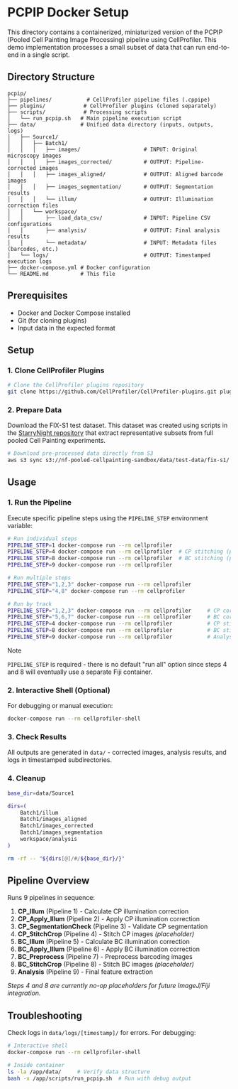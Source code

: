 # PCPIP Docker Setup

This directory contains a containerized, miniaturized version of the PCPIP (Pooled Cell Painting Image Processing) pipeline using CellProfiler. This demo implementation processes a small subset of data that can run end-to-end in a single script.

## Directory Structure

```
pcpip/
├── pipelines/           # CellProfiler pipeline files (.cppipe)
├── plugins/            # CellProfiler plugins (cloned separately)
├── scripts/            # Processing scripts
│   └── run_pcpip.sh   # Main pipeline execution script
├── data/              # Unified data directory (inputs, outputs, logs)
│   ├── Source1/
│   │   ├── Batch1/
│   │   │   ├── images/                    # INPUT: Original microscopy images
│   │   │   ├── images_corrected/          # OUTPUT: Pipeline-corrected images
│   │   │   ├── images_aligned/            # OUTPUT: Aligned barcode images
│   │   │   ├── images_segmentation/       # OUTPUT: Segmentation results
│   │   │   └── illum/                     # OUTPUT: Illumination correction files
│   │   └── workspace/
│   │       ├── load_data_csv/             # INPUT: Pipeline CSV configurations
│   │       ├── analysis/                  # OUTPUT: Final analysis results
│   │       └── metadata/                  # INPUT: Metadata files (barcodes, etc.)
│   └── logs/                              # OUTPUT: Timestamped execution logs
├── docker-compose.yml # Docker configuration
└── README.md          # This file
```

## Prerequisites

- Docker and Docker Compose installed
- Git (for cloning plugins)
- Input data in the expected format

## Setup

### 1. Clone CellProfiler Plugins

```bash
# Clone the CellProfiler plugins repository
git clone https://github.com/CellProfiler/CellProfiler-plugins.git plugins
```

### 2. Prepare Data

Download the FIX-S1 test dataset. This dataset was created using scripts in the [StarryNight repository](https://github.com/broadinstitute/starrynight/tree/main/starrynight/tests/fixtures/integration/utils) that extract representative subsets from full pooled Cell Painting experiments.

```bash
# Download pre-processed data directly from S3
aws s3 sync s3://nf-pooled-cellpainting-sandbox/data/test-data/fix-s1/ data/ --no-sign-request
```

## Usage

### 1. Run the Pipeline

Execute specific pipeline steps using the `PIPELINE_STEP` environment variable:

```bash
# Run individual steps
PIPELINE_STEP=1 docker-compose run --rm cellprofiler
PIPELINE_STEP=4 docker-compose run --rm cellprofiler  # CP stitching (placeholder)
PIPELINE_STEP=8 docker-compose run --rm cellprofiler  # BC stitching (placeholder)
PIPELINE_STEP=9 docker-compose run --rm cellprofiler

# Run multiple steps
PIPELINE_STEP="1,2,3" docker-compose run --rm cellprofiler
PIPELINE_STEP="4,8" docker-compose run --rm cellprofiler

# Run by track
PIPELINE_STEP="1,2,3" docker-compose run --rm cellprofiler     # CP core
PIPELINE_STEP="5,6,7" docker-compose run --rm cellprofiler     # BC core
PIPELINE_STEP=4 docker-compose run --rm cellprofiler           # CP stitching
PIPELINE_STEP=8 docker-compose run --rm cellprofiler           # BC stitching
PIPELINE_STEP=9 docker-compose run --rm cellprofiler           # Analysis
```

> [!NOTE]
> `PIPELINE_STEP` is required - there is no default "run all" option since steps 4 and 8 will eventually use a separate Fiji container.

### 2. Interactive Shell (Optional)

For debugging or manual execution:
```bash
docker-compose run --rm cellprofiler-shell
```

### 3. Check Results

All outputs are generated in `data/` - corrected images, analysis results, and logs in timestamped subdirectories.

### 4. Cleanup

```bash
base_dir=data/Source1

dirs=(
    Batch1/illum
    Batch1/images_aligned
    Batch1/images_corrected
    Batch1/images_segmentation
    workspace/analysis
)

rm -rf -- "${dirs[@]/#/${base_dir}/}"
```

## Pipeline Overview

Runs 9 pipelines in sequence:

1. **CP_Illum** (Pipeline 1) - Calculate CP illumination correction
2. **CP_Apply_Illum** (Pipeline 2) - Apply CP illumination correction
3. **CP_SegmentationCheck** (Pipeline 3) - Validate CP segmentation
4. **CP_StitchCrop** (Pipeline 4) - Stitch CP images *(placeholder)*
5. **BC_Illum** (Pipeline 5) - Calculate BC illumination correction
6. **BC_Apply_Illum** (Pipeline 6) - Apply BC illumination correction
7. **BC_Preprocess** (Pipeline 7) - Preprocess barcoding images
8. **BC_StitchCrop** (Pipeline 8) - Stitch BC images *(placeholder)*
9. **Analysis** (Pipeline 9) - Final feature extraction

*Steps 4 and 8 are currently no-op placeholders for future ImageJ/Fiji integration.*

## Troubleshooting

Check logs in `data/logs/[timestamp]/` for errors. For debugging:

```bash
# Interactive shell
docker-compose run --rm cellprofiler-shell

# Inside container
ls -la /app/data/     # Verify data structure
bash -x /app/scripts/run_pcpip.sh  # Run with debug output
```
